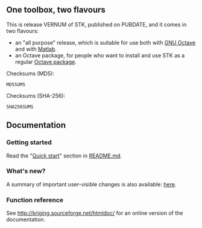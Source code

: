 ## One toolbox, two flavours

This is release VERNUM of STK, published on PUBDATE, and it comes in two flavours:

 * an "all purpose" release, which is suitable for use both with [GNU Octave](http://www.gnu.org/software/octave/) and with [Matlab](www.mathworks.com/products/matlab/).
 * an Octave package, for people who want to install and use STK as a regular [Octave package](http://www.gnu.org/software/octave/doc/interpreter/Packages.html#Packages).

Checksums (MD5):
```
MD5SUMS
```

Checksums (SHA-256):
```
SHA256SUMS
```

## Documentation

### Getting started

Read the "[Quick start](https://github.com/stk-kriging/stk/blob/VERNUM/README.md#quick-start)" section in [README.md](https://github.com/stk-kriging/stk/blob/VERNUM/README.md).

### What's new?

A summary of important user-visible changes is also available: [here](http://kriging.sourceforge.net/htmldoc/NEWS.html).

### Function reference

See <http://kriging.sourceforge.net/htmldoc/> for an online version of the documentation.
